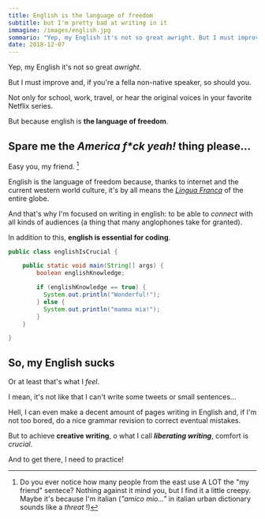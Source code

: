 ```yaml
---
title: English is the language of freedom
subtitle: but I'm pretty bad at writing in it
immagine: /images/english.jpg
sommario: "Yep, my English it's not so great awright. But I must improve and, if you're a fella non-native speaker, so should you."
date: 2018-12-07
---
```


Yep, my English it's not so great _awright_.

But I must improve and, if you're a fella non-native speaker, so should you.

Not only for school, work, travel, or hear the original voices in your favorite Netflix series.

But because english is **the language of freedom**.

## Spare me the _America f*ck yeah!_ thing please...

Easy you, my friend. [^friend]

[^friend]: Do you ever notice how many people from the east use A LOT the "my friend" sentece? Nothing against it mind you, but I find it a little creepy. Maybe it's because I'm italian (_"amico mio..."_ in italian urban dictionary sounds like a _threat_ !)

English is the language of freedom because, thanks to internet and the current western world culture, it's by all means the [_Lingua Franca_](https://en.wikipedia.org/wiki/Euro_English) of the entire globe.

And that's why I'm focused on writing in english: to be able to _connect_ with all kinds of audiences (a thing that many anglophones take for granted).

In addition to this, **english is essential for coding**.

```java
public class englishIsCrucial {

    public static void main(String[] args) {
        boolean englishKnowledge;

        if (englishKnowledge == true) {
          System.out.println("Wonderful!");
        } else {
          System.out.println("mamma mia!");
        }
    }

}
```

## So, my English sucks

Or at least that's what I _feel_.

I mean, it's not like that I can't write some tweets or small sentences...

Hell, I can even make a decent amount of pages writing in English and, if I'm not too bored, do a nice grammar revision to correct eventual mistakes.

But to achieve **creative writing**, o what I call **_liberating writing_**, comfort is _crucial_.

And to get there, I need to practice!
